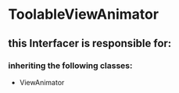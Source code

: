# ToolableViewAnimator
## this Interfacer is responsible for: 
### inheriting the following classes: 
* ViewAnimator

